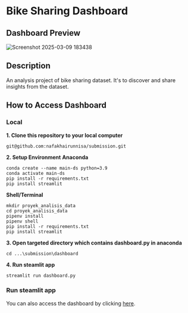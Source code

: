 # Bike Sharing Dashboard

## Dashboard Preview
![Screenshot 2025-03-09 183438](https://github.com/user-attachments/assets/bbacf178-52f7-4937-be13-b4bad2ea4ced)

## Description
An analysis project of bike sharing dataset. It's to discover and share insights from the dataset.

## How to Access Dashboard

### **Local**
**1. Clone this repository to your local computer**
```
git@github.com:nafakhairunnisa/submission.git
```
**2. Setup Environment**
**Anaconda**
```
conda create --name main-ds python=3.9
conda activate main-ds
pip install -r requirements.txt
pip install streamlit
```
**Shell/Terminal**
```
mkdir proyek_analisis_data
cd proyek_analisis_data
pipenv install
pipenv shell
pip install -r requirements.txt
pip install streamlit
```
**3. Open targeted directory which contains dashboard.py in anaconda**
```
cd ...\submission\dashboard
```
**4. Run steamlit app**
```
streamlit run dashboard.py
```

### **Run steamlit app**
You can also access the dashboard by clicking [here](https://25bike-sharing.streamlit.app/).

